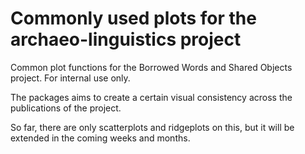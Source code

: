 # Commonly used plots for the archaeo-linguistics project
Common plot functions for the Borrowed Words and Shared Objects project. For internal use only.

The packages aims to create a certain visual consistency across the publications of the project.

So far, there are only scatterplots and ridgeplots on this, but it will be extended in the coming weeks and months.

